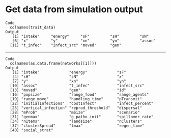 # Get data from simulation output

    Code
      colnames(trait_data)
    Output
       [1] "intake"     "energy"     "sF"         "sH"         "sN"        
       [6] "x"          "y"          "xn"         "yn"         "assoc"     
      [11] "t_infec"    "infect_src" "moved"      "gen"       

---

    Code
      colnames(as.data.frame(networks[[1]]))
    Output
       [1] "intake"             "energy"             "sF"                
       [4] "sH"                 "sN"                 "x"                 
       [7] "y"                  "xn"                 "yn"                
      [10] "assoc"              "t_infec"            "infect_src"        
      [13] "moved"              "gen"                "id"                
      [16] "popsize"            "range_food"         "range_agents"      
      [19] "range_move"         "handling_time"      "pTransmit"         
      [22] "initialInfections"  "costInfect"         "infect_percent"    
      [25] "vertical_infection" "reprod_threshold"   "dispersal"         
      [28] "mProb"              "mSize"              "scenario"          
      [31] "genmax"             "g_patho_init"       "spillover_rate"    
      [34] "nItems"             "landsize"           "nClusters"         
      [37] "clusterSpread"      "tmax"               "regen_time"        
      [40] "social_strat"      

